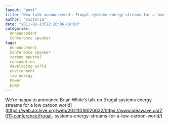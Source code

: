 ```yaml
---
layout: "post"
title: "New talk announcement: Frugal systems energy streams for a low carbon world"
author: "victoria"
date: "2011-02-13T22:26:06-08:00"
categories:
  Announcement
  Conference speaker
tags: 
  Announcement
  Conference speaker
  carbon neutral
  consumption
  developing world
  environment
  low energy
  Power
  pump
---
```


We’re happy to announce Brian White’s talk on [frugal systems energy streams
for a low carbon
world](https://web.archive.org/web/20211018020632/https://www.ideawave.ca/2011-conference/frugal-
systems-energy-streams-for-a-low-carbon-world/)


[//]: # (Retrieved from https://web.archive.org/web/20211025230218/https://www.ideawave.ca/new-talk-announcement-frugal-systems-energy-streams-for-a-low-carbon-world/)